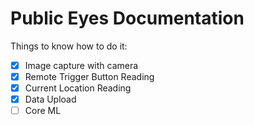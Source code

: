 # Public Eyes Documentation

Things to know how to do it:

- [x] Image capture with camera
- [x] Remote Trigger Button Reading
- [x] Current Location Reading
- [x] Data Upload
- [ ] Core ML
